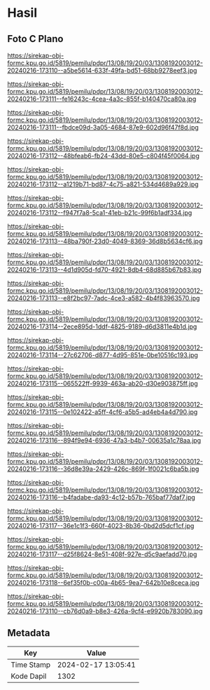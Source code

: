 # Hasil

## Foto C Plano

https://sirekap-obj-formc.kpu.go.id/5819/pemilu/pdpr/13/08/19/20/03/1308192003012-20240216-173110--a5be5614-633f-49fa-bd51-68bb9278eef3.jpg

https://sirekap-obj-formc.kpu.go.id/5819/pemilu/pdpr/13/08/19/20/03/1308192003012-20240216-173111--fe16243c-4cea-4a3c-855f-b140470ca80a.jpg

https://sirekap-obj-formc.kpu.go.id/5819/pemilu/pdpr/13/08/19/20/03/1308192003012-20240216-173111--fbdce09d-3a05-4684-87e9-602d96f47f8d.jpg

https://sirekap-obj-formc.kpu.go.id/5819/pemilu/pdpr/13/08/19/20/03/1308192003012-20240216-173112--48bfeab6-fb24-43dd-80e5-c804f45f0064.jpg

https://sirekap-obj-formc.kpu.go.id/5819/pemilu/pdpr/13/08/19/20/03/1308192003012-20240216-173112--a1219b71-bd87-4c75-a821-534d4689a929.jpg

https://sirekap-obj-formc.kpu.go.id/5819/pemilu/pdpr/13/08/19/20/03/1308192003012-20240216-173112--f947f7a8-5ca1-41eb-b21c-99f6b1adf334.jpg

https://sirekap-obj-formc.kpu.go.id/5819/pemilu/pdpr/13/08/19/20/03/1308192003012-20240216-173113--48ba790f-23d0-4049-8369-36d8b5634cf6.jpg

https://sirekap-obj-formc.kpu.go.id/5819/pemilu/pdpr/13/08/19/20/03/1308192003012-20240216-173113--4d1d905d-fd70-4921-8db4-68d885b67b83.jpg

https://sirekap-obj-formc.kpu.go.id/5819/pemilu/pdpr/13/08/19/20/03/1308192003012-20240216-173113--e8f2bc97-7adc-4ce3-a582-4b4f83963570.jpg

https://sirekap-obj-formc.kpu.go.id/5819/pemilu/pdpr/13/08/19/20/03/1308192003012-20240216-173114--2ece895d-1ddf-4825-9189-d6d3811e4b1d.jpg

https://sirekap-obj-formc.kpu.go.id/5819/pemilu/pdpr/13/08/19/20/03/1308192003012-20240216-173114--27c62706-d877-4d95-851e-0be10516c193.jpg

https://sirekap-obj-formc.kpu.go.id/5819/pemilu/pdpr/13/08/19/20/03/1308192003012-20240216-173115--065522ff-9939-463a-ab20-d30e903875ff.jpg

https://sirekap-obj-formc.kpu.go.id/5819/pemilu/pdpr/13/08/19/20/03/1308192003012-20240216-173115--0e102422-a5ff-4cf6-a5b5-ad4eb4a4d790.jpg

https://sirekap-obj-formc.kpu.go.id/5819/pemilu/pdpr/13/08/19/20/03/1308192003012-20240216-173116--894f9e94-6936-47a3-b4b7-00635a1c78aa.jpg

https://sirekap-obj-formc.kpu.go.id/5819/pemilu/pdpr/13/08/19/20/03/1308192003012-20240216-173116--36d8e39a-2429-426c-869f-1f0021c6ba5b.jpg

https://sirekap-obj-formc.kpu.go.id/5819/pemilu/pdpr/13/08/19/20/03/1308192003012-20240216-173116--b4fadabe-da93-4c12-b57b-765baf77daf7.jpg

https://sirekap-obj-formc.kpu.go.id/5819/pemilu/pdpr/13/08/19/20/03/1308192003012-20240216-173117--36e1c1f3-660f-4023-8b36-0bd2d5dcf1cf.jpg

https://sirekap-obj-formc.kpu.go.id/5819/pemilu/pdpr/13/08/19/20/03/1308192003012-20240216-173117--d25f8624-8e51-408f-927e-d5c9aefadd70.jpg

https://sirekap-obj-formc.kpu.go.id/5819/pemilu/pdpr/13/08/19/20/03/1308192003012-20240216-173118--6ef35f0b-c00a-4b65-9ea7-642b10e8ceca.jpg

https://sirekap-obj-formc.kpu.go.id/5819/pemilu/pdpr/13/08/19/20/03/1308192003012-20240216-173110--cb76d0a9-b8e3-426a-9cf4-e9920b783090.jpg


## Metadata

| Key        | Value               |
| ---------- | ------------------- |
| Time Stamp | 2024-02-17 13:05:41 |
| Kode Dapil | 1302                |



